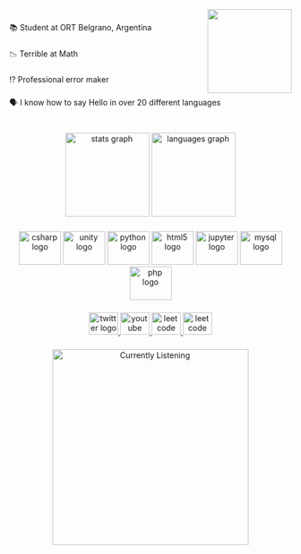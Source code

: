 <img align="right" height="150" src="https://media.giphy.com/media/rgbAtUv07WAW4/giphy.gif"  />

###

<p align="left">📚 Student at ORT Belgrano, Argentina</p>

###

<p align="left">📉 Terrible at Math</p>

###

<p align="left">⁉ Professional error maker</p>

###

<p align="left">🗣 I know how to say Hello in  over 20  different languages</p>

###

<br clear="both">

<div align="center">
  <img src="https://github-readme-stats.vercel.app/api?username=JereBorgobello&hide_title=false&hide_rank=false&show_icons=true&include_all_commits=false&count_private=true&disable_animations=false&theme=github_dark&locale=en&hide_border=false&order=1" height="150" alt="stats graph"  />
  <img src="https://github-readme-stats.vercel.app/api/top-langs?username=JereBorgobello&locale=en&hide_title=false&layout=compact&card_width=320&langs_count=4&theme=github_dark&hide_border=false&order=2" height="150" alt="languages graph"  />
</div>

###

<div align="center">
  <img src="https://cdn.jsdelivr.net/gh/devicons/devicon/icons/csharp/csharp-original.svg" height="60" width="75" alt="csharp logo"  />
  <img src="https://cdn.jsdelivr.net/gh/devicons/devicon/icons/unity/unity-original.svg" height="60" width="75" alt="unity logo"  />
  <img src="https://cdn.jsdelivr.net/gh/devicons/devicon/icons/python/python-original.svg" height="60" width="75" alt="python logo"  />
  <img src="https://cdn.jsdelivr.net/gh/devicons/devicon/icons/html5/html5-plain-wordmark.svg" height="60" width="75" alt="html5 logo"  />
  <img src="https://cdn.jsdelivr.net/gh/devicons/devicon/icons/jupyter/jupyter-original-wordmark.svg" height="60" width="75" alt="jupyter logo"  />
  <img src="https://cdn.jsdelivr.net/gh/devicons/devicon/icons/mysql/mysql-original-wordmark.svg" height="60" width="75" alt="mysql logo"  />
  <img src="https://cdn.jsdelivr.net/gh/devicons/devicon/icons/php/php-plain.svg" height="60" width="75" alt="php logo"  />
</div>

###

<div align="center">
  <a href="https://twitter.com/jbrrr_" target="_blank">
    <img src="https://raw.githubusercontent.com/maurodesouza/profile-readme-generator/master/src/assets/icons/social/twitter/default.svg" width="52" height="40" alt="twitter logo"  />
  </a>
  <a href="https://www.youtube.com/channel/UCpjZZ6ij9GjuomqHXjVSZ4Q" target="_blank">
    <img src="https://raw.githubusercontent.com/maurodesouza/profile-readme-generator/master/src/assets/icons/social/youtube/default.svg" width="52" height="40" alt="youtube logo"  />
  </a>
    <a href="https://leetcode.com/JereBorgobello/" target="_blank">
    <img src="https://external-content.duckduckgo.com/iu/?u=https%3A%2F%2Fseekicon.com%2Ffree-icon-download%2Fleetcode-icon_1.png&f=1&nofb=1&ipt=47ed86dc170f9c3bb03e48bcb7d43e52cf7156d5aa4b485fa9d683e56d981c47&ipo=images" width="52" height="40" alt="leetcode logo"  />
  </a>
      <a href="https://stackoverflow.com/users/19253122/jbr" target="_blank">
    <img src="https://external-content.duckduckgo.com/iu/?u=https%3A%2F%2Fcdn.icon-icons.com%2Ficons2%2F2699%2FPNG%2F512%2Fstackoverflow_logo_icon_167968.png&f=1&nofb=1&ipt=b1b890d31d544d9d4b46b7804f7aae5c97f4059882845f8031aaee9f65cf0999&ipo=images" width="52" height="40" alt="leetcode logo"  />
  </a>
  
</div>

###

<div align="center">
<img src="https://novatorem-git-main-jereborgobello.vercel.app/api/spotify" alt="Currently Listening" width="350" />
</div>
